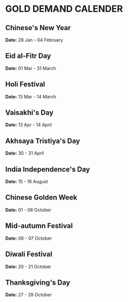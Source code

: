 # GOLD DEMAND CALENDER

## Chinese's New Year

**Date:** 28 Jan - 04 February

## Eid al-Fitr Day

**Date:** 01 Mar - 31 March

## Holi Festival

**Date:** 13 Mar - 14 March

## Vaisakhi's Day

**Date:** 13 Apr - 14 April

## Akhsaya Tristiya's Day

**Date:** 30 - 31 April

## India Independence's Day

**Date:** 15 - 16 August

## Chinese Golden Week

**Date:** 01 - 08 October

## Mid-autumn Festival

**Date:** 06 - 07 October

## Diwali Festival

**Date:** 20 - 21 October

## Thanksgiving's Day

**Date:** 27 - 28 October